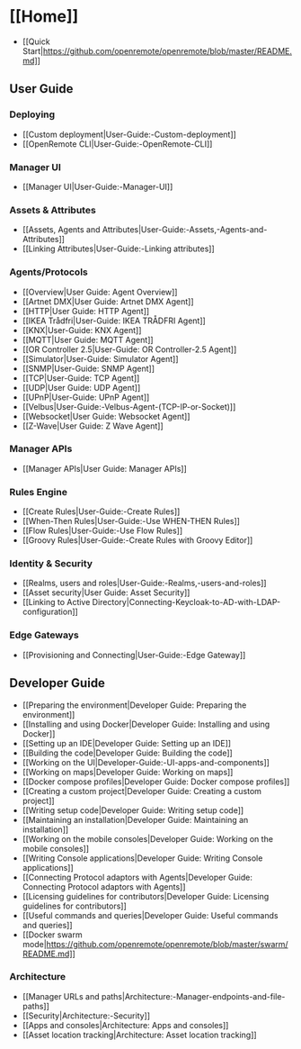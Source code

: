# [[Home]]

* [[Quick Start|https://github.com/openremote/openremote/blob/master/README.md]]

## User Guide

### Deploying

* [[Custom deployment|User-Guide:-Custom-deployment]]
* [[OpenRemote CLI|User-Guide:-OpenRemote-CLI]]

### Manager UI

* [[Manager UI|User-Guide:-Manager-UI]]

### Assets & Attributes

* [[Assets, Agents and Attributes|User-Guide:-Assets,-Agents-and-Attributes]]
* [[Linking Attributes|User-Guide:-Linking attributes]]

### Agents/Protocols

* [[Overview|User Guide: Agent Overview]]
* [[Artnet DMX|User Guide: Artnet DMX Agent]]
* [[HTTP|User Guide: HTTP Agent]]
* [[IKEA Trådfri|User-Guide: IKEA TRÅDFRI Agent]]
* [[KNX|User-Guide: KNX Agent]]
* [[MQTT|User Guide: MQTT Agent]]
* [[OR Controller 2.5|User-Guide: OR Controller-2.5 Agent]]
* [[Simulator|User-Guide: Simulator Agent]]
* [[SNMP|User-Guide: SNMP Agent]]
* [[TCP|User-Guide: TCP Agent]]
* [[UDP|User Guide: UDP Agent]]
* [[UPnP|User-Guide: UPnP Agent]]
* [[Velbus|User-Guide:-Velbus-Agent-(TCP-IP-or-Socket)]]
* [[Websocket|User Guide: Websocket Agent]]
* [[Z-Wave|User Guide: Z Wave Agent]]

### Manager APIs
* [[Manager APIs|User Guide: Manager APIs]]


### Rules Engine

* [[Create Rules|User-Guide:-Create Rules]]
* [[When-Then Rules|User-Guide:-Use WHEN-THEN Rules]]
* [[Flow Rules|User-Guide:-Use Flow Rules]]
* [[Groovy Rules|User-Guide:-Create Rules with Groovy Editor]]


### Identity & Security
* [[Realms, users and roles|User-Guide:-Realms,-users-and-roles]]
* [[Asset security|User Guide: Asset Security]]
* [[Linking to Active Directory|Connecting-Keycloak-to-AD-with-LDAP-configuration]]

### Edge Gateways

* [[Provisioning and Connecting|User-Guide:-Edge Gateway]]


## Developer Guide

* [[Preparing the environment|Developer Guide: Preparing the environment]]
* [[Installing and using Docker|Developer Guide: Installing and using Docker]]
* [[Setting up an IDE|Developer Guide: Setting up an IDE]]
* [[Building the code|Developer Guide: Building the code]]
* [[Working on the UI|Developer-Guide:-UI-apps-and-components]]
* [[Working on maps|Developer Guide: Working on maps]]
* [[Docker compose profiles|Developer Guide: Docker compose profiles]]
* [[Creating a custom project|Developer Guide: Creating a custom project]]
* [[Writing setup code|Developer Guide: Writing setup code]]
* [[Maintaining an installation|Developer Guide: Maintaining an installation]]
* [[Working on the mobile consoles|Developer Guide: Working on the mobile consoles]]
* [[Writing Console applications|Developer Guide: Writing Console applications]]
* [[Connecting Protocol adaptors with Agents|Developer Guide: Connecting Protocol adaptors with Agents]]
* [[Licensing guidelines for contributors|Developer Guide: Licensing guidelines for contributors]]
* [[Useful commands and queries|Developer Guide: Useful commands and queries]]
* [[Docker swarm mode|https://github.com/openremote/openremote/blob/master/swarm/README.md]]

### Architecture
* [[Manager URLs and paths|Architecture:-Manager-endpoints-and-file-paths]]
* [[Security|Architecture:-Security]]
* [[Apps and consoles|Architecture: Apps and consoles]]
* [[Asset location tracking|Architecture: Asset location tracking]]